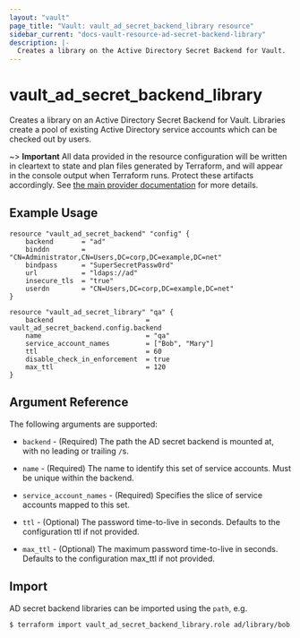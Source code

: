 ```yaml
---
layout: "vault"
page_title: "Vault: vault_ad_secret_backend_library resource"
sidebar_current: "docs-vault-resource-ad-secret-backend-library"
description: |-
  Creates a library on the Active Directory Secret Backend for Vault.
---
```


# vault\_ad\_secret\_backend\_library

Creates a library on an Active Directory Secret Backend for Vault. Libraries create
a pool of existing Active Directory service accounts which can be checked out
by users.

~> **Important** All data provided in the resource configuration will be
written in cleartext to state and plan files generated by Terraform, and
will appear in the console output when Terraform runs. Protect these
artifacts accordingly. See
[the main provider documentation](../index.html)
for more details.

## Example Usage

```hcl
resource "vault_ad_secret_backend" "config" {
    backend       = "ad"
    binddn        = "CN=Administrator,CN=Users,DC=corp,DC=example,DC=net"
    bindpass      = "SuperSecretPassw0rd"
    url           = "ldaps://ad"
    insecure_tls  = "true"
    userdn        = "CN=Users,DC=corp,DC=example,DC=net"
}

resource "vault_ad_secret_library" "qa" {
    backend                       = vault_ad_secret_backend.config.backend
    name                          = "qa"
    service_account_names         = ["Bob", "Mary"]
    ttl                           = 60
    disable_check_in_enforcement  = true
    max_ttl                       = 120
}
```

## Argument Reference

The following arguments are supported:

* `backend` - (Required) The path the AD secret backend is mounted at,
  with no leading or trailing `/`s.

* `name` - (Required) The name to identify this set of service accounts.
  Must be unique within the backend.

* `service_account_names` - (Required) Specifies the slice of service accounts mapped to this set.

* `ttl` - (Optional) The password time-to-live in seconds. Defaults to the configuration
  ttl if not provided.

* `max_ttl` - (Optional) The maximum password time-to-live in seconds. Defaults to the configuration
    max_ttl if not provided.

## Import

AD secret backend libraries can be imported using the `path`, e.g.

```
$ terraform import vault_ad_secret_backend_library.role ad/library/bob
```
